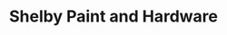 ---
title: "Shelby Paint and Hardware"
url: /shelby/shelby-paint-and-hardware/
shop: doityourself
---